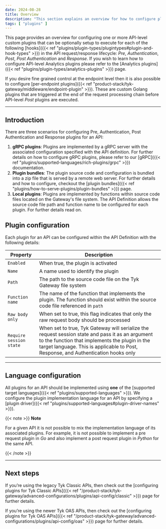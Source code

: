 ```yaml
---
date: 2024-08-28
title: Overview
description: "This section explains an overview for how to configure plugins for APIs"
tags: [ "plugins" ]
---
```


This page provides an overview for configuring one or more API-level custom plugins that can be optionally setup to execute for each of the following [hooks]({{< ref "plugins/plugin-types/plugintypes#plugin-and-hook-types" >}}) in the API request/response lifecycle: *Pre*, *Authentication*, *Post*, *Post Authentication* and *Response*. If you wish to learn how to configure API-level Analytics plugins please refer to the [Analytics plugins]({{< ref "plugins/plugin-types/analytics-plugins" >}}) page. 

If you desire fine grained control at the endpoint level then it is also possible to configure [per-endpoint plugins]({{< ref "product-stack/tyk-gateway/middleware/endpoint-plugin" >}}). These are custom Golang plugins that are triggered at the end of the request processing chain before API-level *Post* plugins are executed.

---

## Introduction

There are three scenarios for configuring Pre, Authentication, Post Authentication and Response plugins for an API:

1. **gRPC plugins**: Plugins are implemented by a gRPC server with the associated configuration specified with the API definition. For further details on how to configure gRPC plugins, please refer to our [gRPC]({{< ref "plugins/supported-languages/rich-plugins/grpc" >}}) documentation.
2. **Plugin bundles**: The plugin source code and configuration is bundled into a zip file that is served by a remote web server. For further details and how to configure, checkout the [plugin bundles]({{< ref "plugins/how-to-serve-plugins/plugin-bundles" >}}) page.
3. **Local plugins**: Plugins are implemented by functions within source code files located on the Gateway's file system. The API Definition allows the source code file path and function name to be configured for each plugin. For further details read on.

## Plugin configuration

Each plugin for an API can be configured within the API Definition with the following details:

| Property | Description |
|-------|-------------|
| `Enabled` | When true, the plugin is activated |
| `Name` | A name used to identify the plugin |
| `Path` | The path to the source code file on the Tyk Gateway file system |
| `Function name` | The name of the function that implements the plugin. The function should exist within the source code file referenced in `path` |
| `Raw body only` | When set to true, this flag indicates that only the raw request body should be processed |
| `Require session state`| When set to true, Tyk Gateway will serialize the request session state and pass it as an argument to the function that implements the plugin in the target language. This is applicable to Post, Response, and Authentication hooks only |

---

## Language configuration

All plugins for an API should be implemented using **one** of the [supported target languages]({{< ref "plugins/supported-languages" >}}). We configure the plugin implementation language for an API by specifying a [plugin driver]({{< ref "plugins/supported-languages#plugin-driver-names" >}}).

{{< note >}}
**Note**

For a given API it is not possible to mix the implementation language of its associated plugins. For example, it is not possible to implement a pre request plugin in *Go* and also implement a post request plugin in *Python* for the same API.

{{< /note >}}

---

## Next steps

If you’re using the legacy Tyk Classic APIs, then check out the [configuring plugins for Tyk Classic APIs]({{< ref "/product-stack/tyk-gateway/advanced-configurations/plugins/api-config/classic" >}}) page for further details.

If you’re using the newer Tyk OAS APIs, then check out the [configuring plugins for Tyk OAS APis]({{< ref "/product-stack/tyk-gateway/advanced-configurations/plugins/api-config/oas" >}}) page for further details.

